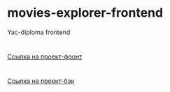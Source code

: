 # movies-explorer-frontend
Yac-diploma frontend
#
[Ссылка на проект-фронт](https://sanatov.nomoredomains.monster/)
#
[Ссылка на проект-бэк](https://api.sanatov.nomoredomains.monster/)
